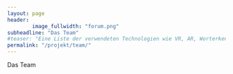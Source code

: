 ```yaml
---
layout: page
header:
        image_fullwidth: "forum.png"
subheadline: "Das Team"
#teaser: "Eine Liste der verwendeten Technologien wie VR, AR, Worterkennung, etc."
permalink: "/projekt/team/"
---
```


Das Team